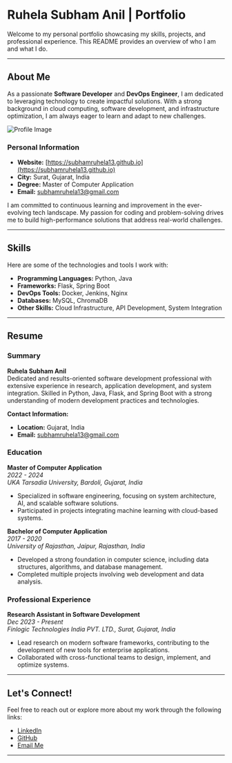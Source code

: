 # Ruhela Subham Anil | Portfolio

Welcome to my personal portfolio showcasing my skills, projects, and professional experience. This README provides an overview of who I am and what I do.

---

## About Me

As a passionate **Software Developer** and **DevOps Engineer**, I am dedicated to leveraging technology to create impactful solutions. With a strong background in cloud computing, software development, and infrastructure optimization, I am always eager to learn and adapt to new challenges.

![Profile Image](static/img/profile-img.jpg)

### Personal Information

- **Website:** [https://subhamruhela13.github.io](https://subhamruhela13.github.io)
- **City:** Surat, Gujarat, India
- **Degree:** Master of Computer Application
- **Email:** [subhamruhela13@gmail.com](mailto:subhamruhela13@gmail.com)

I am committed to continuous learning and improvement in the ever-evolving tech landscape. My passion for coding and problem-solving drives me to build high-performance solutions that address real-world challenges.

---

## Skills

Here are some of the technologies and tools I work with:

- **Programming Languages:** Python, Java
- **Frameworks:** Flask, Spring Boot
- **DevOps Tools:** Docker, Jenkins, Nginx
- **Databases:** MySQL, ChromaDB
- **Other Skills:** Cloud Infrastructure, API Development, System Integration

---

## Resume

### Summary

**Ruhela Subham Anil**  
Dedicated and results-oriented software development professional with extensive experience in research, application development, and system integration. Skilled in Python, Java, Flask, and Spring Boot with a strong understanding of modern development practices and technologies.

**Contact Information:**
- **Location:** Gujarat, India
- **Email:** [subhamruhela13@gmail.com](mailto:subhamruhela13@gmail.com)

### Education

**Master of Computer Application**  
*2022 - 2024*  
_UKA Tarsadia University, Bardoli, Gujarat, India_  
- Specialized in software engineering, focusing on system architecture, AI, and scalable software solutions.  
- Participated in projects integrating machine learning with cloud-based systems.

**Bachelor of Computer Application**  
*2017 - 2020*  
_University of Rajasthan, Jaipur, Rajasthan, India_  
- Developed a strong foundation in computer science, including data structures, algorithms, and database management.  
- Completed multiple projects involving web development and data analysis.

### Professional Experience

**Research Assistant in Software Development**  
*Dec 2023 - Present*  
_Finlogic Technologies India PVT. LTD., Surat, Gujarat, India_  
- Lead research on modern software frameworks, contributing to the development of new tools for enterprise applications.  
- Collaborated with cross-functional teams to design, implement, and optimize systems.

---

## Let's Connect!

Feel free to reach out or explore more about my work through the following links:

- [LinkedIn](https://www.linkedin.com/in/subhamruhela)
- [GitHub](https://github.com/subhamruhela13)
- [Email Me](mailto:subhamruhela13@gmail.com)

---
